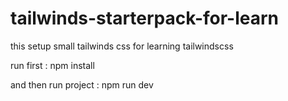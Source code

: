 # tailwinds-starterpack-for-learn
this setup small tailwinds css for learning tailwindscss


run first :
npm install

and then run project :
npm run dev
